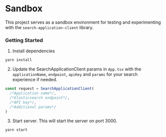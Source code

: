 # Sandbox
This project serves as a sandbox environment for testing and experimenting with the ```search-application-client``` library.


### Getting Started
1. Install dependencies
```
yarn install
```
2. Update the SearchApplicationClient params in ```App.tsx``` with the ```applicationName```, ```endpoint```, ```apiKey``` and ```params``` for your search experience if needed.
```javascript
const request = SearchApplicationClient(
  /*Application name*/,
  /*Elasticsearch endpoint*/,
  /*API key*/,
  /*Additional params*/
)
```
3. Start server. This will start the server on port 3000.
```
yarn start
```